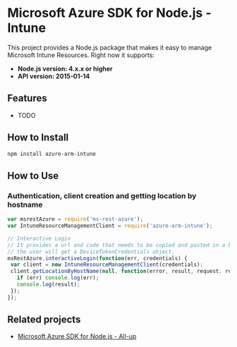# Microsoft Azure SDK for Node.js - Intune

This project provides a Node.js package that makes it easy to manage Microsoft Intune Resources. Right now it supports:
- **Node.js version: 4.x.x or higher**
- **API version: 2015-01-14**

## Features

 - TODO

## How to Install

```bash
npm install azure-arm-intune
```

## How to Use

### Authentication, client creation and getting location by hostname

 ```javascript
 var msrestAzure = require('ms-rest-azure');
 var IntuneResourceManagementClient = require('azure-arm-intune');

 // Interactive Login
 // It provides a url and code that needs to be copied and pasted in a browser and authenticated over there. If successful, 
 // the user will get a DeviceTokenCredentials object.
 msRestAzure.interactiveLogin(function(err, credentials) {
  var client = new IntuneResourceManagementClient(credentials);
  client.getLocationByHostName(null, function(error, result, request, response) {
    if (err) console.log(err);
    console.log(result);
  });
 });
 ```

## Related projects

- [Microsoft Azure SDK for Node.js - All-up](https://github.com/WindowsAzure/azure-sdk-for-node)
